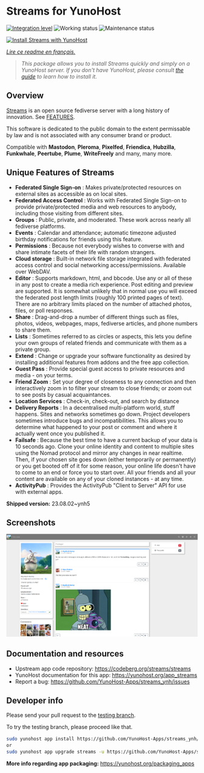 <!--
N.B.: This README was automatically generated by https://github.com/YunoHost/apps/tree/master/tools/README-generator
It shall NOT be edited by hand.
-->

# Streams for YunoHost

[![Integration level](https://dash.yunohost.org/integration/streams.svg)](https://dash.yunohost.org/appci/app/streams) ![Working status](https://ci-apps.yunohost.org/ci/badges/streams.status.svg) ![Maintenance status](https://ci-apps.yunohost.org/ci/badges/streams.maintain.svg)

[![Install Streams with YunoHost](https://install-app.yunohost.org/install-with-yunohost.svg)](https://install-app.yunohost.org/?app=streams)

*[Lire ce readme en français.](./README_fr.md)*

> *This package allows you to install Streams quickly and simply on a YunoHost server.
If you don't have YunoHost, please consult [the guide](https://yunohost.org/#/install) to learn how to install it.*

## Overview

[Streams](https://codeberg.org/streams/streams/) is an open source fediverse server with a long history of innovation. See [FEATURES](https://codeberg.org/streams/streams/src/branch/dev/FEATURES.md).

This software is dedicated to the public domain to the extent permissable by law and is not associated with any consumer brand or product.

Compatible with **Mastodon**, **Pleroma**, **Pixelfed**, **Friendica**, **Hubzilla**, **Funkwhale**, **Peertube**, **Plume**, **WriteFreely** and many, many more.

## Unique Features of Streams

- **Federated Single Sign-on** : Makes private/protected resources on external sites as accessible as on local sites.
- **Federated Access Control** : Works with Federated Single Sign-on to provide private/protected media and web resources to anybody, including those visiting from different sites.
- **Groups** : Public, private, and moderated. These work across nearly all fediverse platforms.
- **Events** : Calendar and attendance; automatic timezone adjusted birthday notifications for friends using this feature.
- **Permissions** : Because not everybody wishes to converse with and share intimate facets of their life with random strangers.
- **Cloud storage** : Built-in network file storage integrated with federated access control and social networking access/permissions. Available over WebDAV.
- **Editor** : Supports markdown, html, and bbcode. Use any or all of these in any post to create a media rich experience. Post editing and preview are supported. It is somewhat unlikely that in normal use you will exceed the federated post length limits (roughly 100 printed pages of text). There are no arbitrary limits placed on the number of attached photos, files, or poll responses.
- **Share** : Drag-and-drop a number of different things such as files, photos, videos, webpages, maps, fediverse articles, and phone numbers to share them.
- **Lists** : Sometimes referred to as circles or aspects, this lets you define your own groups of related friends and communicate with them as a private group.
- **Extend** : Change or upgrade your software functionality as desired by installing additional features from addons and the free app collection.
- **Guest Pass** : Provide special guest access to private resources and media - on your terms.
- **Friend Zoom** : Set your degree of closeness to any connection and then interactively zoom in to filter your stream to close friends; or zoom out to see posts by casual acquaintances.
- **Location Services** : Check-in, check-out, and search by distance
- **Delivery Reports** : In a decentralised multi-platform world, stuff happens. Sites and networks sometimes go down. Project developers sometimes introduce bugs and incompatibilities. This allows you to determine what happened to your post or comment and where it actually went once you published it.
- **Failsafe** : Because the best time to have a current backup of your data is 10 seconds ago. Clone your online identity and content to multiple sites using the Nomad protocol and mirror any changes in near realtime. Then, if your chosen site goes down (either temporarily or permanently) or you get booted off of it for some reason, your online life doesn't have to come to an end or force you to start over. All your friends and all your content are available on any of your cloned instances - at any time.
- **ActivityPub** : Provides the ActivityPub "Client to Server" API for use with external apps.


**Shipped version:** 23.08.02~ynh5

## Screenshots

![Screenshot of Streams](./doc/screenshots/example.png)

## Documentation and resources

* Upstream app code repository: <https://codeberg.org/streams/streams>
* YunoHost documentation for this app: <https://yunohost.org/app_streams>
* Report a bug: <https://github.com/YunoHost-Apps/streams_ynh/issues>

## Developer info

Please send your pull request to the [testing branch](https://github.com/YunoHost-Apps/streams_ynh/tree/testing).

To try the testing branch, please proceed like that.

``` bash
sudo yunohost app install https://github.com/YunoHost-Apps/streams_ynh/tree/testing --debug
or
sudo yunohost app upgrade streams -u https://github.com/YunoHost-Apps/streams_ynh/tree/testing --debug
```

**More info regarding app packaging:** <https://yunohost.org/packaging_apps>
